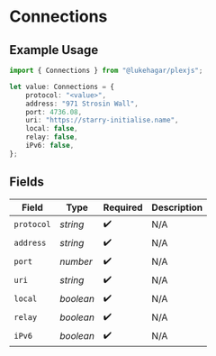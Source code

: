 # Connections

## Example Usage

```typescript
import { Connections } from "@lukehagar/plexjs";

let value: Connections = {
    protocol: "<value>",
    address: "971 Strosin Wall",
    port: 4736.08,
    uri: "https://starry-initialise.name",
    local: false,
    relay: false,
    iPv6: false,
};
```

## Fields

| Field              | Type               | Required           | Description        |
| ------------------ | ------------------ | ------------------ | ------------------ |
| `protocol`         | *string*           | :heavy_check_mark: | N/A                |
| `address`          | *string*           | :heavy_check_mark: | N/A                |
| `port`             | *number*           | :heavy_check_mark: | N/A                |
| `uri`              | *string*           | :heavy_check_mark: | N/A                |
| `local`            | *boolean*          | :heavy_check_mark: | N/A                |
| `relay`            | *boolean*          | :heavy_check_mark: | N/A                |
| `iPv6`             | *boolean*          | :heavy_check_mark: | N/A                |
